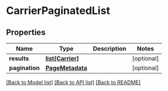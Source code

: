 # CarrierPaginatedList

## Properties
Name | Type | Description | Notes
------------ | ------------- | ------------- | -------------
**results** | [**list[Carrier]**](Carrier.md) |  | [optional] 
**pagination** | [**PageMetadata**](PageMetadata.md) |  | [optional] 

[[Back to Model list]](../README.md#documentation-for-models) [[Back to API list]](../README.md#documentation-for-api-endpoints) [[Back to README]](../README.md)

